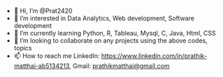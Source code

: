 - 👋 Hi, I’m @Prat2420
- 👀 I’m interested in Data Analytics, Web development, Software development 
- 🌱 I’m currently learning Python, R, Tableau, Mysql, C, Java, Html, CSS
- 💞️ I’m looking to collaborate on any projects using the above codes, topics
- 📫 How to reach me 
LinkedIn: https://www.linkedin.com/in/prathik-matthai-ab5134213, 
Gmail: prathikmatthai@gmail.com 

<!---
Prat2420/Prat2420 is a ✨ special ✨ repository because its `README.md` (this file) appears on your GitHub profile.
You can click the Preview link to take a look at your changes.
--->
